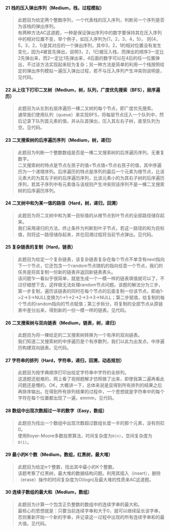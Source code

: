 #### 21 栈的压入弹出序列（Medium，栈，过程模拟）
> 此题目为给定两个整数序列，一个代表栈的压入序列，判断另一个序列是否为该栈的弹出序列。  
有两种方法AC这道题，一种是保证弹出序列中的数字要保持其在压入序列中的相对位置不变，举个例子，如压入序列为{1，2，3，4，5}， 则{4，5，3，2，1}是其对应的一个弹出序列，其中3，2，1的相对位置没有发生变化，因为4被首先弹出，说明3，2，1已被压入栈，而弹出的顺序3一定比2先弹出来，而2一定比1先弹出来，4后面的数字可以在4后的任一位置弹出，不过该方法实现起来较为复杂；另一种方法是简单的利用一个栈按照给定的弹出序列模拟一遍压入弹出过程，若不与压入序列产生冲突则说明是，见代码。

#### 22 从上往下打印二叉树（Medium，树，队列，广度优先搜索（BFS），层序遍历）
> 此题目为从左到右层序遍历一棵二叉树的每个节点，即广度优先搜索。   
通常我们使用队列（queue）来实现BFS，将每层节点压入一个队列中，然后记录下队列首元素的值，并从队首弹出，压入其左右子树，直至队列为空。见代码。

#### 23 二叉搜索树的后序遍历序列（Medium，树，递归）
> 此题目为判断一个整数数组是否是一棵二叉搜索树的后序遍历序列，无重复数字。  
二叉搜索树的特点是节点左孩子的值<节点值<节点右孩子的值，其中序遍历为一个递增序列。后序遍历的特点是序列的最后一个元素为根节点，比该元素大的为其左子树的后序遍历序列，比该元素小的为其右子树的后序遍历序列，若其子序列中有元素值与该规则产生冲突则该序列不是一棵二叉搜索树的后序遍历序列。

#### 24 二叉树中和为某一值的路径（Hard，树，递归，回溯）
> 此题目为将二叉树中和为某一目标值的从根节点到叶节点的全部路径储存起来。  
我们采用递归的方法，终止条件为判断到叶子节点，若这一路径的和为目标值，则将这一路径储存起来，并在回溯过程将当前节点弹出。见代码。

#### 25 复杂链表的复制（Hard，链表）
> 此题目为给定一个复杂链表，该复杂链表复杂在每个节点不单含有next指向下一个节点，它还包含一个random节点随机的指向任意一个节点，我们的任务是将其复制一份新的链表并返回新链表表头。  
该问题乍一看似乎很简单，就是生成一个一模一样的链表填值就可以了，不过仔细想下去，这样做无法处理random节点问题。该题的解法分为三步，第一步复制，遍历该链表的同时在每个节点的后面复制一份该节点，即由1->2->3->NULL变换为1->1->2->2->3->3->NULL；第二步赋值，给复制的每个节点的random指向的节点赋值；第三步拆分，将复制的全部节点从原链表中差分出来，得到新的一份一模一样的链表。见代码。

#### 26 二叉搜索树与双向链表（Medium，链表，树，递归）
> 此题目为将一棵给定的二叉搜索树转换为一个有序的双向链表。  
我们知道二叉搜索树的中序遍历是个有序数列，我们以此为出发点，中序遍历构建双向链表。见代码。

#### 27 字符串的排列（Hard，字符串，递归，回溯，动态规划）
> 此题目为按字典顺序打印出给定字符串中字符的全排列。  
这道题还挺难的，网上看了视频题解才仿照做了出来，即使我第二遍再看此问题还是懵的。OK，大概讲一下，总体来说是显得到所有排列的结果之后再排序输出。在得到所有排列结果的过程中，一个思想就是字符串中的每个字符在每个位置都出现了一遍，emmm，见代码。

#### 28 数组中出现次数超过一半的数字（Easy，数组）
> 此题目为找出一个数组中出现次数超过数组长度一半的那个元素，没有则扣0。   
使用Boyer-Moore多数投票算法，时间复杂度为`O(n)`，空间复杂度为`O(1)`。

#### 29 最小的K个数（Medium，数组，红黑树，最大堆）
> 此题目为给定n个整数，找出其中最小的K个整数。   
该题考察了红黑树，最大堆的数据结构问题。利用其插入（insert），删除（erase）操作的时间复杂度为O(logn)及最大堆的性质来AC这道题。  

#### 30 连续子数组的最大和（Medium，数组）
> 此题目为计算一个包含正负整数的数组中的连续字串的最大和。   
最核心的思想就是：只要当前连续字串和大于0，就可以继续延长该字串，否则重新开始一个新的字串，并记录这一过程中出现的所有连续字串和的最大值。见代码。

